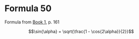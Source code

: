 # Formula 50

Formula from [Book 1](../Buch1.md), p. 161

```math
\sin{\alpha} = \sqrt{\frac{1 - \cos{2\alpha}}{2}}
```
